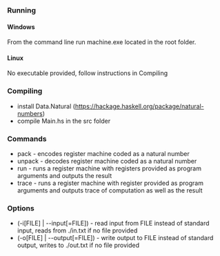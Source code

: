 ### Running

#### Windows

From the command line run machine.exe located in the root folder.

#### Linux

No executable provided, follow instructions in Compiling

### Compiling

- install Data.Natural (https://hackage.haskell.org/package/natural-numbers)
- compile Main.hs in the src folder

### Commands

* pack - encodes register machine coded as a natural number
* unpack - decodes register machine coded as a natural number
* run - runs a register machine with registers provided as program arguments and outputs the result
* trace - runs a register machine with register provided as program arguments and outputs trace of computation as well as the result

### Options

* (-i[FILE] | --input[=FILE]) - read input from FILE instead of standard input, reads from ./in.txt if no file provided
* (-o[FILE] | --output[=FILE]) - write output to FILE instead of standard output, writes to ./out.txt if no file provided
